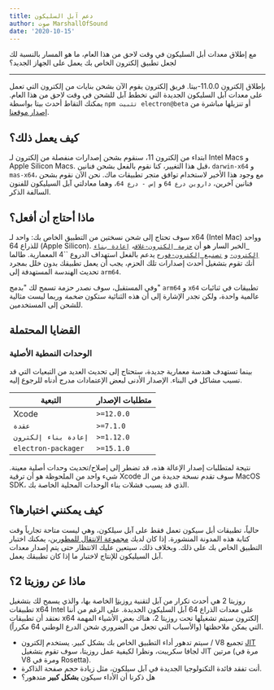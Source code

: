 ```yaml
---
title: دعم آبل السليكون
author: صوت MarshallOfSound
date: '2020-10-15'
---
```


مع إطلاق معدات أبل السليكون في وقت لاحق من هذا العام، ما هو المسار بالنسبة لك لجعل تطبيق إلكترون الخاص بك يعمل على الجهاز الجديد؟

---

بإطلاق إلكترون 11.0.0-بيتا. فريق إلكترون يقوم الآن بشحن بنايات من إلكترون التي تعمل على معدات آبل السليكون الجديدة التي تخطط آبل للشحن في وقت لاحق من هذا العام. يمكنك التقاط أحدث بيتا بواسطة `npm تثبيت electron@beta` أو تنزيلها مباشرة من [إصدار موقعنا](https://electronjs.org/releases/stable).

## كيف يعمل ذلك؟

ابتداء من إلكترون 11، سنقوم بشحن إصدارات منفصلة من إلكترون لـ Intel Macs و Apple Silicon Macs. قبل هذا التغيير، كنا نقوم بالفعل بشحن فنانين، `darwin-x64` و `mas-x64`، مع وجود هذا الأخير لاستخدام توافق متجر تطبيقات ماك. نحن الآن نقوم بشحن فنانين آخرين، `داروين درع 64` و `إس - درع 64`، وهما معادلتي آبل السيليكون للفنون السالفة الذكر.

## ماذا أحتاج أن أفعل؟

سوف تحتاج إلى شحن نسختين من التطبيق الخاص بك: واحد لـ x64 (Intel Mac) وواحد للذراع 64 (Apple Silicon). الخبر السار هو أن [`حزمة إلكترون-غلاف`](https://github.com/electron/electron-packager/)، [`إعادة بناء إلكترون-`](https://github.com/electron/electron-rebuild/) و [`تصنيع إلكترون-فورج`](https://github.com/electron-userland/electron-forge/) يدعم بالفعل استهداف الدروع ``4</code> المعمارية. طالما أنك تقوم بتشغيل أحدث إصدارات تلك الحزم، يجب أن يعمل تطبيقك بدون خلل بمجرد تحديث الهندسة المستهدفة إلى `arm64`.

وفي المستقبل، سوف نصدر حزمة تسمح لك "بدمج" `arm64` و `x64` تطبيقات في ثنائيات عالمية واحدة، ولكن تجدر الإشارة إلى أن هذه الثنائية ستكون _ضخمة_ وربما ليست مثالية للشحن إلى المستخدمين.

## القضايا المحتملة

### الوحدات النمطية الأصلية

بينما تستهدف هندسة معمارية جديدة، ستحتاج إلى تحديث العديد من التبعيات التي قد تسبب مشاكل في البناء. الإصدار الأدنى لبعض الإعتمادات مدرج أدناه للرجوع إليه.

| التبعية              | متطلبات الإصدار |
| -------------------- | --------------- |
| Xcode                | `>=12.0.0`   |
| `عقدة`               | `>=7.1.0`    |
| `إعادة بناء إلكترون` | `>=1.12.0`   |
| `electron-packager`  | `>=15.1.0`   |

نتيجة لمتطلبات إصدار الإعالة هذه، قد تضطر إلى إصلاح/تحديث وحدات أصلية معينة.  شيء واحد من الملحوظة هو أن ترقية Xcode سوف تقدم نسخة جديدة من الـ MacOS SDK، الذي قد يسبب فشلات بناء الوحدات المحلية الخاصة بك.


## كيف يمكنني اختبارها؟

حالياً، تطبيقات أبل سيكون تعمل فقط على آبل سيلكون، وهي ليست متاحة تجارياً وقت كتابة هذه المدونة المنشورة. إذا كان لديك [مجموعة الانتقال للمطورين](https://developer.apple.com/programs/universal/)، يمكنك اختبار التطبيق الخاص بك على ذلك. وبخلاف ذلك، سيتعين عليك الانتظار حتى يتم إصدار معدات آبل السيليكون للإنتاج لاختبار ما إذا كان تطبيقك يعمل.

## ماذا عن روزيتا 2؟

روزيتا 2 هي أحدث تكرار من آبل لتقنية [روزيتا](https://en.wikipedia.org/wiki/Rosetta_(software)) الخاصة بها، والذي يسمح لك بتشغيل تطبيقات x64 Intel على معدات الذراع 64 آبل السليكون الجديدة. على الرغم من أننا نعتقد أن تطبيقات x64 إلكترون سيتم تشغيلها تحت روزيتا 2، هناك بعض الأشياء المهمة التي يمكن ملاحظتها (والأسباب التي تجعل من الضروري شحن الدرع الوطني 64 مكرراً).

* سيتم تدهور أداء التطبيق الخاص بك بشكل كبير. يستخدم إلكترون / V8 تجميع [JIT](https://en.wikipedia.org/wiki/Just-in-time_compilation) لجافا سكريبت، ونظرا لكيفية عمل روزيتا، سوف تقوم بتشغيل JIT مرتين (مرة في V8 ومرة في Rosetta).
* أنت تفقد فائدة التكنولوجيا الجديدة في آبل سيلكون، مثل زيادة حجم صفحة الذاكرة.
* هل ذكرنا أن الأداء سيكون **بشكل كبير** متدهور؟
